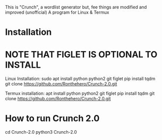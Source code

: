 This is "Crunch", a wordlist generator but, fee things are modified and improved (unofficial)
A program for Linux & Termux
# Installation
# NOTE THAT FIGLET IS OPTIONAL TO INSTALL
Linux Installation:
sudo apt install python python2 git figlet
pip install tqdm
git clone https://github.com/Ronthehero/Crunch-2.0.git

Termux installation:
apt install python python2 git figlet
pip install tqdm
git clone https://github.com/Ronthehero/Crunch-2.0.git

# How to run Crunch 2.0

cd Crunch-2.0
python3 Crunch-2.0
